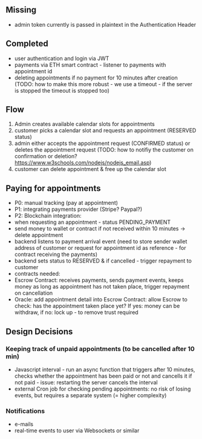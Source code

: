 ## Missing
* admin token currently is passed in plaintext in the Authentication Header

## Completed
* user authentication and login via JWT
* payments via ETH smart contract - listener to payments with appointment id
* deleting appointments if no payment for 10 minutes after creation (TODO: how to make this more robust - we use a timeout - if the server is stopped the timeout is stopped too)

## Flow
1. Admin creates available calendar slots for appointments
2. customer picks a calendar slot and requests an appointment (RESERVED status)
3. admin either accepts the appointment request (CONFIRMED status) or deletes the appointment request (TODO: how to notifiy the customer on confirmation or deletion? https://www.w3schools.com/nodejs/nodejs_email.asp)
4. customer can delete appointment & free up the calendar slot

## Paying for appointments
* P0: manual tracking (pay at appointment)
* P1: integrating payments provider (Stripe? Paypal?)
* P2: Blockchain integration:
 * when requesting an appointment - status PENDING_PAYMENT
 * send money to wallet or contract if not received within 10 minutes -> delete appointment
 * backend listens to payment arrival event (need to store sender wallet address of customer or request for appointment id as reference - for contract receiving the payments)
 * backend sets status to RESERVED & if cancelled - trigger repayment to customer
 * contracts needed:
  * Escrow Contract: receives payments, sends payment events, keeps money as long as appointment has not taken place, trigger repayment on cancellation
  * Oracle: add appointment detail into Escrow Contract: allow Escrow to check: has the appointment taken place yet? If yes: money can be withdraw, if no: lock up - to remove trust required

## Design Decisions
### Keeping track of unpaid appointments (to be cancelled after 10 min)
* Javascript interval - run an async function that triggers after 10 minutes, checks whether the appointment has been paid or not and cancells it if not paid - issue: restarting the server cancels the interval
* external Cron job for checking pending appointments: no risk of losing events, but requires a separate system (= higher complexity)

### Notifications
* e-mails
* real-time events to user via Websockets or similar